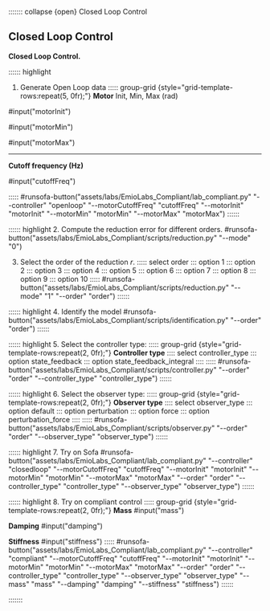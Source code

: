 ::::::: collapse {open} Closed Loop Control

## Closed Loop Control

**Closed Loop Control.**

:::::: highlight
1. Generate Open Loop data
::::: group-grid {style="grid-template-rows:repeat(5, 0fr);"}
**Motor**
Init, Min, Max (rad)

#input("motorInit")

#input("motorMin")

#input("motorMax")

* * *
**Cutoff frequency (Hz)**

#input("cutoffFreq")

:::::
#runsofa-button("assets/labs/EmioLabs_Compliant/lab_compliant.py" "--controller" "openloop" "--motorCutoffFreq" "cutoffFreq" "--motorInit" "motorInit" "--motorMin" "motorMin" "--motorMax" "motorMax")
::::::

:::::: highlight
2. Compute the reduction error for different orders.
#runsofa-button("assets/labs/EmioLabs_Compliant/scripts/reduction.py" "--mode" "0")

3. Select the order of the reduction $r$.
::::: select order
::: option 1
::: option 2
::: option 3
::: option 4
::: option 5
::: option 6
::: option 7
::: option 8
::: option 9
::: option 10
:::::
#runsofa-button("assets/labs/EmioLabs_Compliant/scripts/reduction.py" "--mode" "1" "--order" "order")
::::::

:::::: highlight
4. Identify the model
#runsofa-button("assets/labs/EmioLabs_Compliant/scripts/identification.py" "--order" "order")
::::::

:::::: highlight
5. Select the controller type:
::::: group-grid {style="grid-template-rows:repeat(2, 0fr);"}
**Controller type**
:::: select controller_type
::: option state_feedback
::: option state_feedback_integral
::::
:::::
#runsofa-button("assets/labs/EmioLabs_Compliant/scripts/controller.py" "--order" "order" "--controller_type" "controller_type")
::::::

:::::: highlight
6. Select the observer type:
::::: group-grid {style="grid-template-rows:repeat(2, 0fr);"}
**Observer type**
:::: select observer_type
::: option default
::: option perturbation
::: option force
::: option perturbation_force
::::
:::::
#runsofa-button("assets/labs/EmioLabs_Compliant/scripts/observer.py" "--order" "order" "--observer_type" "observer_type")
::::::

:::::: highlight
7. Try on Sofa
#runsofa-button("assets/labs/EmioLabs_Compliant/lab_compliant.py" "--controller" "closedloop" "--motorCutoffFreq" "cutoffFreq" "--motorInit" "motorInit" "--motorMin" "motorMin" "--motorMax" "motorMax" "--order" "order" "--controller_type" "controller_type" "--observer_type" "observer_type")
::::::

:::::: highlight
8. Try on compliant control
::::: group-grid {style="grid-template-rows:repeat(2, 0fr);"}
**Mass**
#input("mass")

**Damping**
#input("damping")

**Stiffness**
#input("stiffness")
:::::
#runsofa-button("assets/labs/EmioLabs_Compliant/lab_compliant.py" "--controller" "compliant" "--motorCutoffFreq" "cutoffFreq" "--motorInit" "motorInit" "--motorMin" "motorMin" "--motorMax" "motorMax" "--order" "order" "--controller_type" "controller_type" "--observer_type" "observer_type" "--mass" "mass" "--damping" "damping" "--stiffness" "stiffness")
::::::

:::::::
